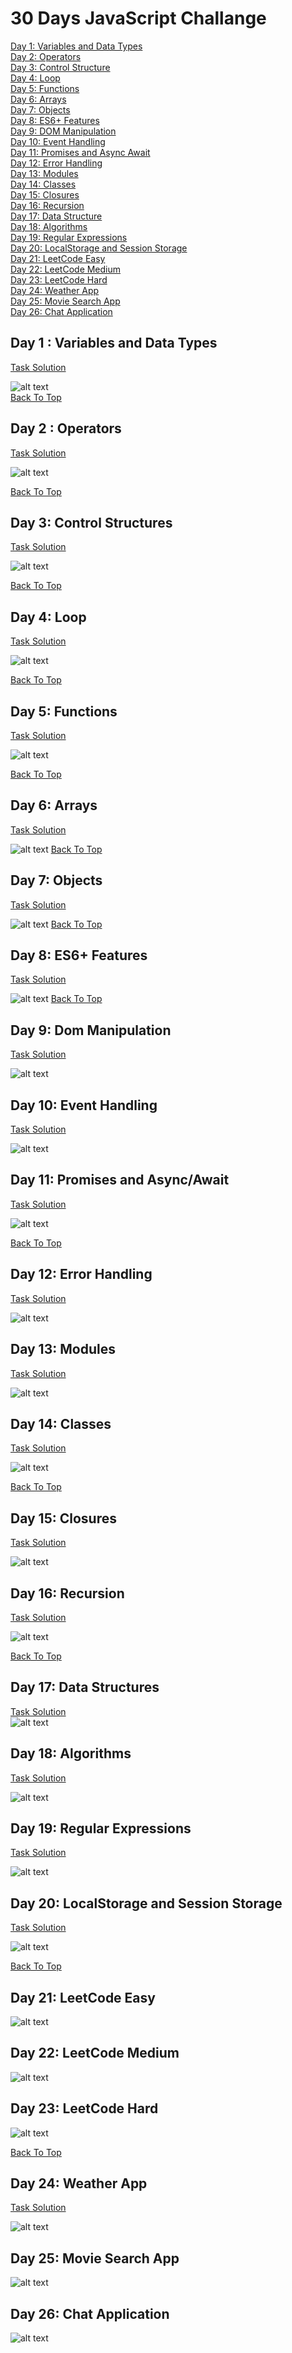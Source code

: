 # 30 Days JavaScript Challange
[Day 1: Variables and Data Types](#day-1--variables-and-data-types)<br>
[Day 2: Operators](#day-2--operators)<br>
[Day 3: Control Structure](#day-3-control-structures)<br>
[Day 4: Loop](#day-4-loop)<br>
[Day 5: Functions](#day-5-functions)<br>
[Day 6: Arrays](#day-6-arrays)<br>
[Day 7: Objects](#day-7-objects)<br>
[Day 8: ES6+ Features](#day-8-es6-features)<br>
[Day 9: DOM Manipulation](#day-9-dom-manipulation)<br>
[Day 10: Event Handling](#day-10-event-handling)<br>
[Day 11: Promises and Async Await](#day-11-promises-and-asyncawait)<br>
[Day 12: Error Handling](#day-12-error-handling)<br>
[Day 13: Modules](#day-13-modules)<br>
[Day 14: Classes](#day-14-classes)<br>
[Day 15: Closures](#day-15-closures)<br>
[Day 16: Recursion](#day-15-closures)<br>
[Day 17: Data Structure](#day-17-data-structures)<br>
[Day 18: Algorithms](#day-18-algorithms)<br>
[Day 19: Regular Expressions](#day-19-regular-expressions)<br>
[Day 20: LocalStorage and Session Storage](#day-20-localstorage-and-session-storage)<br>
[Day 21: LeetCode Easy](#day-21-leetcode-easy)<br>
[Day 22: LeetCode Medium](#day-22-leetcode-medium)<br>
[Day 23: LeetCode Hard](#day-23-leetcode-hard)<br>
[Day 24: Weather App](#day-24-weather-app)<br>
[Day 25: Movie Search App](#day-25-movie-search-app)<br>
[Day 26: Chat Application](#day-26-chat-application)<br>

## Day 1 : Variables and Data Types

[Task Solution](/30DayChallange/Day1.js)<br>

![alt text](image.png)<br>
[Back To Top](#30-days-javascript-challange)
## Day 2 : Operators
[Task Solution](/30DayChallange/Day2.js)<br>

![alt text](image-2.png)

[Back To Top](#30-days-javascript-challange)
## Day 3: Control Structures
[Task Solution](/30DayChallange/Day3.js)<br>

![alt text](image-4.png)

[Back To Top](#30-days-javascript-challange)

## Day 4: Loop
[Task Solution](/30DayChallange/Day4.js)<br>

![alt text](image-6.png)

[Back To Top](#30-days-javascript-challange)

## Day 5: Functions
[Task Solution](/30DayChallange/Day5.js)<br>

![alt text](image-7.png)

[Back To Top](#30-days-javascript-challange)

## Day 6: Arrays

[Task Solution](/30DayChallange/Day6.js)<br>

![alt text](image-1.png)
[Back To Top](#30-days-javascript-challange)

## Day 7: Objects
[Task Solution](/30DayChallange/Day7.js)<br>

![alt text](image-3.png)
[Back To Top](#30-days-javascript-challange)

## Day 8: ES6+ Features
[Task Solution](/30DayChallange/Day8.js)<br>

![alt text](image-5.png)
[Back To Top](#30-days-javascript-challange)

## Day 9: Dom Manipulation
[Task Solution](/30DayChallange/Day9/index.html)<br>

![alt text](image-8.png)

## Day 10: Event Handling
[Task Solution](/30DayChallange/Day10/index.html)<br>

![alt text](image-9.png)

## Day 11: Promises and Async/Await
[Task Solution](/30DayChallange/Day11/Day11.js)<br>

![alt text](image-10.png)

[Back To Top](#30-days-javascript-challange)

## Day 12: Error Handling
[Task Solution](/30DayChallange/Day12.js)<br>

![alt text](image-11.png)

## Day 13: Modules
[Task Solution](/30DayChallange/Day13/Day13.js)<br>

![alt text](image-12.png)

## Day 14: Classes
[Task Solution](/30DayChallange/Day14.js)<br>

![alt text](image-13.png)

[Back To Top](#30-days-javascript-challange)

## Day 15: Closures
[Task Solution](/30DayChallange/Day15.js)<br>

![alt text](image-14.png)

## Day 16: Recursion
[Task Solution](/30DayChallange/Day16.js)<br>

![alt text](image-15.png)

[Back To Top](#30-days-javascript-challange)
## Day 17: Data Structures
[Task Solution](/30DayChallange/Day17.js)<br>
![alt text](image-16.png)

## Day 18: Algorithms
[Task Solution](/30DayChallange/Day18.js)<br>

![alt text](image-17.png)

## Day 19: Regular Expressions
[Task Solution](/30DayChallange/Day19.js)<br>

![alt text](image-18.png)

## Day 20: LocalStorage and Session Storage

[Task Solution](/30DayChallange/Day20/Task3.html)

![alt text](image-19.png)

[Back To Top](#30-days-javascript-challange)<br>

## Day 21: LeetCode Easy
![alt text](image-20.png)

## Day 22: LeetCode Medium
![alt text](image-21.png)

## Day 23: LeetCode Hard
![alt text](image-22.png)

[Back To Top](#30-days-javascript-challange)

## Day 24: Weather App
[Task Solution](/30DayChallange/Day24)<br>

![alt text](image-23.png)

## Day 25: Movie Search App

![alt text](image-24.png)

## Day 26: Chat Application

![alt text](image-25.png)